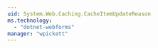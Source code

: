 ```yaml
---
uid: System.Web.Caching.CacheItemUpdateReason
ms.technology: 
  - "dotnet-webforms"
manager: "wpickett"
---
```

